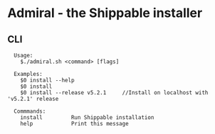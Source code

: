 # Admiral - the Shippable installer

## CLI

```
  Usage:
    $./admiral.sh <command> [flags]

  Examples:
    $0 install --help
    $0 install
    $0 install --release v5.2.1     //Install on localhost with 'v5.2.1' release

  Commmands:
    install         Run Shippable installation
    help            Print this message
```

